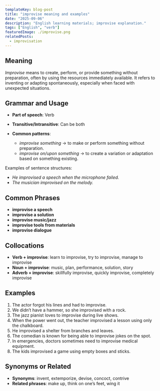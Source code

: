 ```yaml
---
templateKey: blog-post
title: "improvise meaning and examples"
date: "2025-09-06"
description: "English learning materials; improvise explanation."
tags: ["English", "verb"]
featuredImage: ./improvise.png
relatedPosts:
  - improvisation
---
```


## Meaning

_Improvise_ means to create, perform, or provide something without preparation, often by using the resources immediately available. It refers to inventing or adapting spontaneously, especially when faced with unexpected situations.

## Grammar and Usage

- **Part of speech**: Verb
- **Transitive/Intransitive**: Can be both
- **Common patterns**:

  - _improvise something_ → to make or perform something without preparation.
  - _improvise on/upon something_ → to create a variation or adaptation based on something existing.

Examples of sentence structures:

- _He improvised a speech when the microphone failed._
- _The musician improvised on the melody._

## Common Phrases

- **improvise a speech**
- **improvise a solution**
- **improvise music/jazz**
- **improvise tools from materials**
- **improvise dialogue**

## Collocations

- **Verb + improvise**: learn to improvise, try to improvise, manage to improvise
- **Noun + improvise**: music, plan, performance, solution, story
- **Adverb + improvise**: skillfully improvise, quickly improvise, completely improvise

## Examples

1. The actor forgot his lines and had to improvise.
2. We didn’t have a hammer, so she improvised with a rock.
3. The jazz pianist loves to improvise during live shows.
4. When the power went out, the teacher improvised a lesson using only the chalkboard.
5. He improvised a shelter from branches and leaves.
6. The comedian is known for being able to improvise jokes on the spot.
7. In emergencies, doctors sometimes need to improvise medical equipment.
8. The kids improvised a game using empty boxes and sticks.

## Synonyms or Related

- **Synonyms**: invent, extemporize, devise, concoct, contrive
- **Related phrases**: make up, think on one’s feet, wing it
